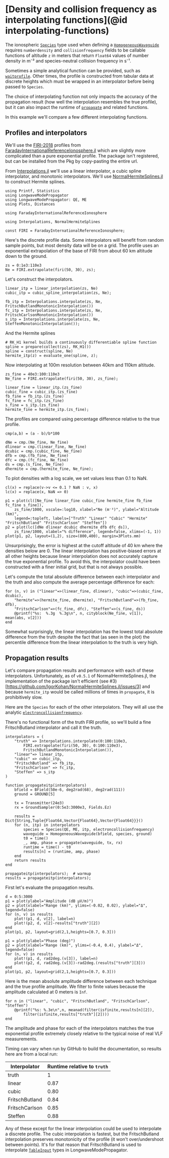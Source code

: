 # [Density and collision frequency as interpolating functions](@id interpolating-functions)
 
The ionospheric [`Species`](@ref) type used when defining a [`HomogeneousWaveguide`](@ref)
requires `numberdensity` and `collisionfrequency` fields to be callable functions of
altitude `z` in meters that return `Float64` values of number density in m⁻³ and 
species-neutral collision frequency in s⁻¹.
 
Sometimes a simple analytical function can be provided, such as [`waitprofile`](@ref).
Other times, the profile is constructed from tabular data at discrete heights which must
be wrapped in an interpolator before being passed to `Species`.
 
The choice of interpolating function not only impacts the accuracy of the propagation
result (how well the interpolation resembles the true profile), but it can also impact
the runtime of [`propagate`](@ref) and related functions.

In this example we'll compare a few different interpolating functions.  
 
## Profiles and interpolators

We'll use the [FIRI-2018](https://doi.org/10.1029/2018JA025437) profiles from
[FaradayInternationalReferenceIonosphere.jl](https://github.com/fgasdia/FaradayInternationalReferenceIonosphere.jl) which are slightly more
complicated than a pure exponential profile. The package isn't registered, but can be
installed from the Pkg by copy-pasting the entire url.
 
From [Interpolations.jl](https://github.com/JuliaMath/Interpolations.jl) we'll use
a linear interpolator, a cubic spline interpolator, and monotonic interpolators.
We'll use [NormalHermiteSplines.jl](https://github.com/IgorKohan/NormalHermiteSplines.jl)
to construct Hermite splines.

```@example interp
using Printf, Statistics
using LongwaveModePropagator
using LongwaveModePropagator: QE, ME
using Plots, Distances

using FaradayInternationalReferenceIonosphere

using Interpolations, NormalHermiteSplines

const FIRI = FaradayInternationalReferenceIonosphere;
```

Here's the discrete profile data. Some interpolators will benefit from random sample
points, but most density data will be on a grid. The profile uses an exponential
extrapolation of the base of FIRI from about 60 km altitude down to the ground.

```@example interp
zs = 0:1e3:110e3
Ne = FIRI.extrapolate(firi(50, 30), zs);
```

Let's construct the interpolators.

```@example interp
linear_itp = linear_interpolation(zs, Ne)
cubic_itp = cubic_spline_interpolation(zs, Ne);

fb_itp = Interpolations.interpolate(zs, Ne, FritschButlandMonotonicInterpolation())
fc_itp = Interpolations.interpolate(zs, Ne, FritschCarlsonMonotonicInterpolation())
s_itp = Interpolations.interpolate(zs, Ne, SteffenMonotonicInterpolation());
```

And the Hermite splines

```@example interp
# RK_H1 kernel builds a continuously differentiable spline function
spline = prepare(collect(zs), RK_H1())
spline = construct(spline, Ne)
hermite_itp(z) = evaluate_one(spline, z);
```

Now interpolating at 100m resolution between 40km and 110km altitude.

```@example interp
zs_fine = 40e3:100:110e3
Ne_fine = FIRI.extrapolate(firi(50, 30), zs_fine);

linear_fine = linear_itp.(zs_fine)
cubic_fine = cubic_itp.(zs_fine)
fb_fine = fb_itp.(zs_fine)
fc_fine = fc_itp.(zs_fine)
s_fine = s_itp.(zs_fine)
hermite_fine = hermite_itp.(zs_fine);
```

The profiles are compared using percentage difference relative to the true profile.

```@example interp
cmp(a,b) = (a - b)/b*100

dNe = cmp.(Ne_fine, Ne_fine)
dlinear = cmp.(linear_fine, Ne_fine)
dcubic = cmp.(cubic_fine, Ne_fine)
dfb = cmp.(fb_fine, Ne_fine)
dfc = cmp.(fc_fine, Ne_fine)
ds = cmp.(s_fine, Ne_fine)
dhermite = cmp.(hermite_fine, Ne_fine);
```

To plot densities with a log scale, we set values less than 0.1 to NaN.

```@example interp
cl(x) = replace(v->v <= 0.1 ? NaN : v, x)
lc(x) = replace(x, NaN => 0)

p1 = plot(cl([Ne_fine linear_fine cubic_fine hermite_fine fb_fine fc_fine s_fine]),
    zs_fine/1000, xscale=:log10, xlabel="Ne (m⁻³)", ylabel="Altitude (km)",
    legend=:topleft, labels=["Truth" "Linear" "Cubic" "Hermite" "FritschButland" "FritschCarlson" "Steffen"])
p2 = plot(lc([dNe dlinear dcubic dhermite dfb dfc ds]),
    zs_fine/1000, xlabel="% difference", legend=false, xlims=(-1, 1))
plot(p1, p2, layout=(1,2), size=(800,400), margin=3Plots.mm)
```
    
Unsurprisingly, the error is highest at the cutoff altitude of 40 km where the densities
below are 0.
The linear interpolation has positive-biased errors at all other heights because linear
interpolation does not accurately capture the true exponential profile.
To avoid this, the interpolator could have been constructed with a finer initial grid, but
that is not always possible.
 
Let's compute the total absolute difference between each interpolator and the truth and
also compute the average percentage difference for each:

```@example interp
for (n, v) in ("linear"=>(linear_fine, dlinear), "cubic"=>(cubic_fine, dcubic),
    "hermite"=>(hermite_fine, dhermite), "FritschButland"=>(fb_fine, dfb),
    "FritschCarlson"=>(fc_fine, dfc), "Steffen"=>(s_fine, ds))
    @printf("%s:  %.3g  %.3g\n", n, cityblock(Ne_fine, v[1]), mean(abs, v[2]))
end
```

Somewhat surprisingly, the linear interpolation has the lowest total absolute difference
from the truth despite the fact that (as seen in the plot) the percentile difference from
the linear interpolation to the truth is very high.
 
## Propagation results

Let's compare propagation results and performance with each of these interpolators.
Unfortunately, as of `v0.5.1` of NormalHermiteSplines.jl, the implementation of the
package isn't efficient (see #3)[https://github.com/IgorKohan/NormalHermiteSplines.jl/issues/3]
and because `hermite_itp` would be called millions of times in `propagate`, it is
prohibitively slow.
 
Here are the `Species` for each of the other interpolators.
They will all use the analytic [`electroncollisionfrequency`](@ref).
 
There's no functional form of the truth FIRI profile, so we'll build a fine FritschButland
interpolator and call it the truth.

```@example interp
interpolators = (
    "truth" => Interpolations.interpolate(0:100:110e3,
        FIRI.extrapolate(firi(50, 30), 0:100:110e3),
        FritschButlandMonotonicInterpolation()),
    "linear"=> linear_itp,
    "cubic" => cubic_itp,
    "FritschButland" => fb_itp,
    "FritschCarlson" => fc_itp,
    "Steffen" => s_itp
)

function propagateitp(interpolators)
    bfield = BField(50e-6, deg2rad(68), deg2rad(111))
    ground = GROUND[5]

    tx = Transmitter(24e3)
    rx = GroundSampler(0:5e3:3000e3, Fields.Ez)

    results = Dict{String,Tuple{Float64,Vector{Float64},Vector{Float64}}}()
    for (n, itp) in interpolators
        species = Species(QE, ME, itp, electroncollisionfrequency)
        waveguide = HomogeneousWaveguide(bfield, species, ground)
        t0 = time()
        _, amp, phase = propagate(waveguide, tx, rx)
        runtime = time() - t0
        results[n] = (runtime, amp, phase)
    end
    return results
end

propagateitp(interpolators);  # warmup
results = propagateitp(interpolators);
```

First let's evaluate the propagation results.

```@example interp
d = 0:5:3000
p1 = plot(ylabel="Amplitude (dB μV/m)")
p2 = plot(xlabel="Range (km)", ylims=(-0.02, 0.02), ylabel="Δ", legend=false)
for (n, v) in results
    plot!(p1, d, v[2], label=n)
    plot!(p2, d, v[2]-results["truth"][2])
end
plot(p1, p2, layout=grid(2,1,heights=[0.7, 0.3]))
```

```@example interp
p1 = plot(ylabel="Phase (deg)")
p2 = plot(xlabel="Range (km)", ylims=(-0.4, 0.4), ylabel="Δ", legend=false)
for (n, v) in results
    plot!(p1, d, rad2deg.(v[3]), label=n)
    plot!(p2, d, rad2deg.(v[3])-rad2deg.(results["truth"][3]))
end
plot(p1, p2, layout=grid(2,1,heights=[0.7, 0.3]))
```

Here is the mean absolute amplitude difference between each technique and the true profile
amplitude. We filter to finite values because the amplitude calculated at 0 meters is `Inf`.

```@example interp
for n in ("linear", "cubic", "FritschButland", "FritschCarlson", "Steffen")
    @printf("%s: %.3e\n",n, meanad(filter(isfinite,results[n][2]),
        filter(isfinite,results["truth"][2])))
end
```

The amplitude and phase for each of the interpolators matches the true exponential profile
extremely closely relative to the typical noise of real VLF measurements.
  
Timing can vary when run by GitHub to build the documentation, so results here are from a
local run:
 
|  Interpolator  | Runtime relative to `truth` |
| -------------- | --------------------------- |
| truth          |              1              |
| linear         |             0.87            |
| cubic          |             0.80            |
| FritschButland |             0.84            |
| FritschCarlson |             0.85            |
| Steffen        |             0.88            |
 
Any of these except for the linear interpolation could be used to interpolate a
discrete profile. The cubic interpolation is fastest, but the FritschButland interpolation preserves monotonicity of the profile (it won't over/undershoot between points). It's for that reason that FritschButland is used
to interpolate [`TableInput`](@ref) types in LongwaveModePropagator.
